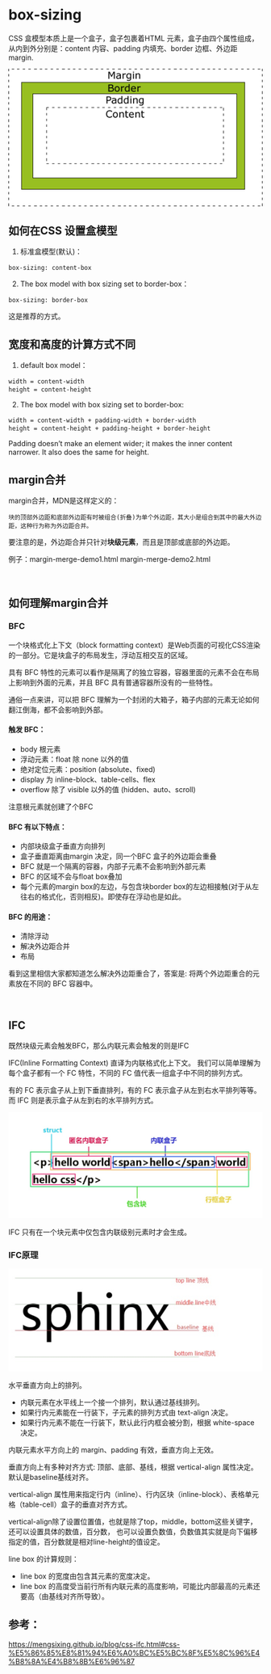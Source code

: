 # box-sizing
CSS 盒模型本质上是一个盒子，盒子包裹着HTML 元素，盒子由四个属性组成，从内到外分别是：content 内容、padding 内填充、border 边框、外边距 margin.

<img src="box-model.gif" />

## 如何在CSS 设置盒模型
1. 标准盒模型(默认)：
```
box-sizing: content-box
```

2. The box model with box sizing set to border-box：
```
box-sizing: border-box
```
这是推荐的方式。

## 宽度和高度的计算方式不同
1. default box model：
```
width = content-width
height = content-height 
```

2. The box model with box sizing set to border-box:
```
width = content-width + padding-width + border-width
height = content-height + padding-height + border-height
```
Padding doesn’t make an element wider; 
it makes the inner content narrower. 
It also does the same for height.

## margin合并
margin合并，MDN是这样定义的：
```
块的顶部外边距和底部外边距有时被组合(折叠)为单个外边距，其大小是组合到其中的最大外边距，这种行为称为外边距合并。
```
要注意的是，外边距合并只针对<strong>块级元素</strong>，而且是顶部或底部的外边距。

例子：margin-merge-demo1.html  margin-merge-demo2.html 

<br>

## 如何理解margin合并
### BFC
一个块格式化上下文（block formatting context）是Web页面的可视化CSS渲染的一部分。它是块盒子的布局发生，浮动互相交互的区域。

具有 BFC 特性的元素可以看作是隔离了的独立容器，容器里面的元素不会在布局上影响到外面的元素，并且 BFC 具有普通容器所没有的一些特性。

通俗一点来讲，可以把 BFC 理解为一个封闭的大箱子，箱子内部的元素无论如何翻江倒海，都不会影响到外部。

#### 触发 BFC：
- body 根元素
- 浮动元素：float 除 none 以外的值
- 绝对定位元素：position (absolute、fixed)
- display 为 inline-block、table-cells、flex
- overflow 除了 visible 以外的值 (hidden、auto、scroll)

注意根元素就创建了个BFC

#### BFC 有以下特点：
- 内部块级盒子垂直方向排列
- 盒子垂直距离由margin 决定，同一个BFC 盒子的外边距会重叠
- BFC 就是一个隔离的容器，内部子元素不会影响到外部元素
- BFC 的区域不会与float box叠加
- 每个元素的margin box的左边，与包含块border box的左边相接触(对于从左往右的格式化，否则相反)。即使存在浮动也是如此。

#### BFC 的用途：
- 清除浮动
- 解决外边距合并
- 布局

看到这里相信大家都知道怎么解决外边距重合了，答案是: 将两个外边距重合的元素放在不同的 BFC 容器中。

<br>

## IFC
既然块级元素会触发BFC，那么内联元素会触发的则是IFC

IFC(Inline Formatting Context) 直译为内联格式化上下文。
我们可以简单理解为每个盒子都有一个 FC 特性，不同的 FC 值代表一组盒子中不同的排列方式。

有的 FC 表示盒子从上到下垂直排列，有的 FC 表示盒子从左到右水平排列等等。而 IFC 则是表示盒子从左到右的水平排列方式。

<img src="css-ifc-box.jpeg" />

IFC 只有在一个块元素中仅包含内联级别元素时才会生成。

### IFC原理

<img src="css-ifc-baseline.jpeg" />

水平垂直方向上的排列。
- 内联元素在水平线上一个接一个排列，默认通过基线排列。
- 如果行内元素能在一行装下，子元素的排列方式由 text-align 决定。
- 如果行内元素不能在一行装下，默认此行内框会被分割，根据 white-space 决定。

内联元素水平方向上的 margin、padding 有效，垂直方向上无效。

垂直方向上有多种对齐方式: 顶部、底部、基线，根据 vertical-align 属性决定。默认是baseline基线对齐。

vertical-align 属性用来指定行内（inline）、行内区块（inline-block）、表格单元格（table-cell）盒子的垂直对齐方式。

vertical-align除了设置位置值，也就是除了top，middle，bottom这些关键字，还可以设置具体的数值，百分数，
也可以设置负数值，负数值其实就是向下偏移指定的值，百分数就是相对line-height的值设定。

line box 的计算规则：
- line box 的宽度由包含其元素的宽度决定。
- line box 的高度受当前行所有内联元素的高度影响，可能比内部最高的元素还要高（由基线对齐所导致）。

## 参考：
https://mengsixing.github.io/blog/css-ifc.html#css-%E5%86%85%E8%81%94%E6%A0%BC%E5%BC%8F%E5%8C%96%E4%B8%8A%E4%B8%8B%E6%96%87